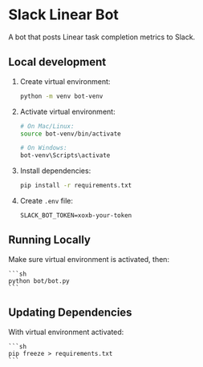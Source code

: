 # Slack Linear Bot

A bot that posts Linear task completion metrics to Slack.

## Local development

1. Create virtual environment:

    ```sh
    python -m venv bot-venv
    ```

1. Activate virtual environment:


    ```sh
    # On Mac/Linux:
    source bot-venv/bin/activate

    # On Windows:
    bot-venv\Scripts\activate
    ```

1. Install dependencies:

    ```bash
    pip install -r requirements.txt
    ```

1. Create `.env` file:

    ```
    SLACK_BOT_TOKEN=xoxb-your-token
    ```

## Running Locally

Make sure virtual environment is activated, then:

    ```sh
    python bot/bot.py
    ```

## Updating Dependencies

With virtual environment activated:

    ```sh
    pip freeze > requirements.txt
    ```